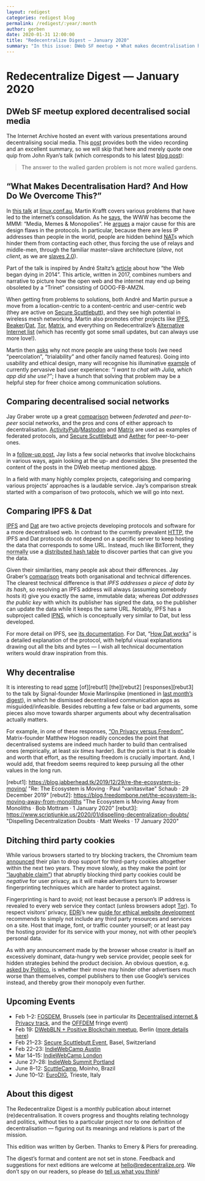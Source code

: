 ```yaml
---
layout: redigest
categories: redigest blog
permalink: /redigest/:year/:month
author: gerben
date: 2020-01-31 12:00:00
title: "Redecentralize Digest — January 2020"
summary: "In this issue: DWeb SF meetup • What makes decentralisation hard? • Jay’s project comparisons • etc."
---
```


Redecentralize Digest — January 2020
====================================


## DWeb SF meetup explored decentralised social media

The Internet Archive hosted an event with various presentations around decentralising social media. This [post][ia-blog] provides both the video recording and an excellent summary, so we will skip that here and merely quote one quip from John Ryan’s talk (which corresponds to his latest [blog post][john-blog]):

> The answer to the walled garden problem is not more walled gardens.

[ia-blog]: https://blog.archive.org/2020/01/30/our-social-media-is-broken-is-decentralization-the-fix/ "Our Social Media is Broken. Is Decentralization the Fix? · Wendy Hanamura · 30 January 2020"
[john-blog]: https://medium.com/decentralized-web/decentralizing-ending-walled-gardens-6f0d4a8b4e98 "Decentralizing: ending walled gardens · John Patrick Ryan · 7 January 2020"


## “What Makes Decentralisation Hard? And How Do We Overcome This?”

In [this talk][] at [linux.conf.au][], Martin Krafft covers various problems that have led to the internet’s consolidation. As he [says][t-mmm], the WWW has become the MMM: “Media, Memes & Monopolies”. He [argues][t-flaws] a major cause for this are design flaws in the protocols. In particular, because there are less IP addresses than people in the world, people are hidden behind [NAT][]s which hinder them from contacting each other, thus forcing the use of relays and middle-men, through the familiar master–slave architecture (*slave*, not *client*, as we are [slaves 2.0][]).

Part of the talk is inspired by André Staltz’s [article][staltz] about how “the Web began dying in 2014”. This article, written in 2017, combines numbers and narrative to picture how the open web and the internet may end up being obsoleted by a “Trinet” consisting of GOOG-FB-AMZN.

When getting from problems to solutions, both André and Martin pursue a move from a location-centric to a content-centric and user-centric web (they are active on [Secure Scuttlebutt][]), and they see high potential in wireless mesh networking. Martin also promotes other projects like [IPFS][], [Beaker][]/[Dat][], [Tor][], [Matrix][], and everything on Redecentralize’s [Alternative Internet list][] (which has recently got some small updates, but can always use more love!).

Martin then [asks][t-why] why not more people are using these tools (we need “peercolation”, “trialability” and other fancily named features). Going into usability and ethical design, many will recognise his illuminative [example][t-julia] of currently pervasive bad user experience: *“I want to chat with Julia, which app did she use?”*; I have a hunch that solving that problem may be a helpful step for freer choice among communication solutions.

[this talk]: https://www.youtube.com/embed/s4x5PPwzXkQ?rel=0&iv_load_policy=3&modestbranding=1&autoplay=1&start=28 "What Makes Decentralisation Hard? And How Do We Overcome This? · Martin Kraft · LCA 2020"
[linux.conf.au]: https://linux.conf.au/
[t-mmm]: https://www.youtube.com/embed/s4x5PPwzXkQ?start=153&end=178&rel=0&iv_load_policy=3&modestbranding=1&autoplay=1 "2:33–2:58 in the video"
[t-flaws]: https://www.youtube.com/embed/s4x5PPwzXkQ?start=597&rel=0&iv_load_policy=3&modestbranding=1&autoplay=1 "≥9:57 in the video"
[NAT]: https://en.wikipedia.org/wiki/Network_address_translation "Network Address Translation is a method of remapping one IP address space into another"
[slaves 2.0]: https://www.youtube.com/embed/s4x5PPwzXkQ?start=407&end=488&rel=0&iv_load_policy=3&modestbranding=1&autoplay=1 "6:47–8:08 in the video"
[staltz]: https://staltz.com/the-web-began-dying-in-2014-heres-how.html "The Web began dying in 2014, here's how · André Staltz · 30 October 2017"
[IPFS]: https://ipfs.io "InterPlanetary File System; a peer-to-peer hypermedia protocol"
[Beaker]: https://beakerbrowser.com/ "“Beaker is an experimental browser for exploring and building the peer-to-peer Web.” (using the Dat protocol)"
[Dat]: https://www.datprotocol.com/ "“Dat is a new p2p hypermedia protocol. It provides public-key-addressed file archives which can be synced securely and browsed on-demand.”"
[Tor]: https://www.torproject.org/ "Tor provides privacy online by routing users’ traffic through multiple servers and encrypting it each step of the way"
[Matrix]: https://matrix.org/ "Matrix is an “open standard for secure, decentralised, real-time communication”"
[Secure Scuttlebutt]: https://www.scuttlebutt.nz/ "Secure Scuttlebutt is a “decentralised secure gossip platform”"
[Alternative Internet list]: https://github.com/redecentralize/alternative-internet "“A collection of interesting new networks and tech aiming at decentralisation (in some form)”"
[t-why]: https://www.youtube.com/embed/s4x5PPwzXkQ?start=1305&rel=0&iv_load_policy=3&modestbranding=1&autoplay=1 "≥21:45 in the video"
[t-julia]: https://www.youtube.com/embed/s4x5PPwzXkQ?start=1671&end=1825&rel=0&iv_load_policy=3&modestbranding=1&autoplay=1 "27:51–30:25 in the video"


## Comparing decentralised social networks

Jay Graber wrote up a great [comparison][comparison-social] between *federated* and *peer-to-peer* social networks, and the pros and cons of either approach to decentralisation. [ActivityPub][]/[Mastodon][] and [Matrix][] are used as examples of federated protocols, and [Secure Scuttlebutt][] and [Aether][] for peer-to-peer ones.

In a [follow-up post][], Jay lists a few social networks that involve blockchains in various ways, again looking at the up- and downsides. She presented the content of the posts in the DWeb meetup mentioned [above](#dweb-sf-meetup-explored-decentralised-social-media).

In a field with many highly complex projects, categorising and comparing various projects’ approaches is a laudable service. Jay’s comparison streak started with a comparison of two protocols, which we will go into next.

[comparison-social]: https://medium.com/@jaygraber/decentralized-social-networks-e5a7a2603f53 "Decentralized Social Networks · Jay Graber · 9 January 2020"
[ActivityPub]: https://activitypub.rocks/ "ActivityPub is the standard that powers Mastodon and other social media in the ‘Fediverse’"
[Mastodon]: https://joinmastodon.org/ "Mastodon is software resembling Twitter, but federating like email, so the social network (‘fediverse’) spans across independent instances."
[Matrix]: https://matrix.org/ "Matrix is an “open standard for secure, decentralised, real-time communication”"
[Secure Scuttlebutt]: https://www.scuttlebutt.nz/ "Secure Scuttlebutt is a “decentralised secure gossip platform”"
[Aether]: https://getaether.net/ "Aether is a Reddit-like app for “peer-to-peer ephemeral public communities”"
[follow-up post]: https://medium.com/@jaygraber/blockchain-social-networks-c941fb337970 "Blockchain Social Networks: Using blockchains for monetization and data storage · Jay Graber · 17 January 2020"


## Comparing IPFS & Dat

[IPFS][] and [Dat][] are two active projects developing protocols and software for a more decentralised web. In contrast to the currently prevalent [HTTP][], the IPFS and Dat protocols do not depend on a specific server to keep hosting the data that corresponds to some URL. Instead, much like BitTorrent, they <abbr title="I say “normally”, as both projects are very modular and allow other methods of discovery and transport">normally</abbr> use a [distributed hash table][] to discover parties that can give you the data.

Given their similarities, many people ask about their differences. Jay Graber’s [comparison][comparison-dat-ipfs] treats both organisational and technical differences. The clearest technical difference is that *IPFS addresses a piece of data by its hash*, so resolving an IPFS address will always (assuming somebody hosts it) give you exactly the same, immutable data; whereas *Dat addresses the public key* with which its publisher has signed the data, so the publisher can update the data while it keeps the same URL. Notably, IPFS has a subproject called [IPNS][], which is conceptually very similar to Dat, but less developed.

For more detail on IPFS, see [its documentation][IPFS docs]. For Dat, “[How Dat works][]” is a detailed explanation of the protocol, with helpful visual explanations drawing out all the bits and bytes — I wish all technical documentation writers would draw inspiration from this.

[IPFS]: https://ipfs.io "InterPlanetary File System; a peer-to-peer hypermedia protocol"
[Dat]: https://www.datprotocol.com/ "“Dat is a new p2p hypermedia protocol. It provides public-key-addressed file archives which can be synced securely and browsed on-demand.”"
[HTTP]: https://en.wikipedia.org/wiki/Hypertext_Transfer_Protocol "Hypertext Transfer Protocol, the primary communication protocol driving the World Wide Web"
[distributed hash table]: https://en.wikipedia.org/wiki/Distributed_hash_table "A DHT is, simply put, an approach to store data on a network of computers by spreading it among them"
[comparison-dat-ipfs]: https://medium.com/@jaygraber/comparing-ipfs-and-dat-8f3891d3a603 "Comparing IPFS and Dat · Jay Graber · 26 December 2019"
[IPNS]: https://docs.ipfs.io/guides/concepts/ipns/ "Inter-Planetary Name System"
[IPFS docs]: https://docs.ipfs.io/guides/concepts/
[How Dat Works]: https://datprotocol.github.io/how-dat-works/


## Why decentralise

It is interesting to read [some][rebut0] [of][rebut1] [the][rebut2] [responses][rebut3] to the talk by Signal-founder Moxie Marlinspike (mentioned in [last month’s digest][]), in which he dismissed decentralised communication apps as misguided/infeasible. Besides rebutting a few false or bad arguments, some pieces also move towards sharper arguments about why decentralisation actually matters.

For example, in one of these responses, [“On Privacy versus Freedom”][rebut0], Matrix-founder Matthew Hogson readily concedes the point that decentralised systems are indeed much harder to build than centralised ones (empirically, at least *six times* harder). But the point is that it is doable and worth that effort, as the resulting freedom is crucially important. And, I would add, that freedom seems required to keep pursuing all the other values in the long run.

[last month’s digest]: https://redecentralize.org/redigest/2019/12#36c3-happened
[rebut0]: https://matrix.org/blog/2020/01/02/on-privacy-versus-freedom/ "On Privacy versus Freedom · Matthew Hodgson · 2 January 2020"
[rebut1]: https://blog.jabberhead.tk/2019/12/29/re-the-ecosystem-is-moving/ "Re: The Ecosystem is Moving · Paul "vanitasvitae" Schaub · 29 December 2019"
[rebut2]: https://blog.freedombone.net/the-ecosystem-is-moving-away-from-monoliths "The Ecosystem is Moving Away from Monoliths · Bob Mottram · 1 January 2020"
[rebut3]: https://www.scriptjunkie.us/2020/01/dispelling-decentralization-doubts/ "Dispelling Decentralization Doubts · Matt Weeks · 17 January 2020"


## Ditching third party cookies

While various browsers started to try blocking trackers, the Chromium team [announced][] their plan to drop support for third-party cookies altogether within the next two years. They move slowly, as they make the point (or [“laughable claim”][eff-august]) that abruptly blocking third party cookies could be *negative* for user privacy, as it will make advertisers turn to browser fingerprinting techniques which are harder to protect against.

Fingerprinting is hard to avoid; not least because a person’s IP address is revealed to every web service they contact (unless browsers adopt [Tor][]). To respect visitors’ privacy, [EDRi][]’s new [guide for ethical website development][] recommends to simply not include any third party resources and services on a site. Host that image, font, or traffic counter yourself; or at least pay the hosting provider for its service with your money, not with other people’s personal data.

As with any announcement made by the browser whose creator is itself an excessively dominant, data-hungry web service provider, people seek for hidden strategies behind the product decision. An obvious question, e.g. [asked by Politico][], is whether their move may hinder other advertisers much worse than themselves, compel publishers to then use Google’s services instead, and thereby grow their monopoly even further.

[announced]: https://blog.chromium.org/2020/01/building-more-private-web-path-towards.html "Building a more private web: A path towards making third party cookies obsolete · Justin Schuh, Chrome Engineering Director · 14 January 2020"
[google-august]: https://www.blog.google/products/chrome/building-a-more-private-web/ "Building a more private web · Justin Schuh, Chrome Engineering Director · 22 August 2019"
[eff-august]: https://www.eff.org/deeplinks/2019/08/dont-play-googles-privacy-sandbox-1 "Don't Play in Google's Privacy Sandbox · Bennett Cyphers · 30 August 2019"
[Tor]: https://www.torproject.org/ "Tor provides privacy online by routing users’ traffic through multiple servers and encrypting it each step of the way"
[EDRi]: https://edri.org/ "European Digital Rights, an association of civil and human rights organisations from across Europe"
[guide for ethical website development]: https://edri.org/ethical-web-dev/ "#EthicalWebDev – guide for ethical website development and maintenance · Guillermo Peris / EDRi · 15 January 2020"
[asked by Politico]: https://www.politico.eu/article/google-privacy-competition-chrome-publishers-online-advertising-antitrust/ "Google’s renewed privacy push raises tough antitrust questions · Mark Scott / Politico · 16 January 2020"


## Upcoming Events

- Feb 1–2: [FOSDEM](https://fosdem.org/2020/), Brussels (see in particular its [Decentralised internet & Privacy track](https://fosdem.org/2020/schedule/track/decentralized_internet_and_privacy/), and the [OFFDEM](https://ps.zoethical.org/c/cooperation/offdem) fringe event)
- Feb 19: [DWebBLN + Positive Blockchain meetup](https://www.eventbrite.com/e/an-exploration-into-decentralization-panel-discussion-science-fair-tickets-92027535837), Berlin  ([more details here](https://www.meetup.com/dweb-berlin/events/268295872/))
- Feb 21–23: [Secure Scuttlebutt Event](https://opencollective.com/secure-scuttlebutt-consortium/updates/scuttleverse-newsletter-9), Basel, Switzerland
- Feb 22–23: [IndieWebCamp Austin](https://2020.indieweb.org/austin)
- Mar 14–15: [IndieWebCamp London](https://2020.indieweb.org/london)
- June 27–28: [IndieWeb Summit Portland](https://2020.indieweb.org/summit)
- June 8–12: [ScuttleCamp](https://two.camp.scuttlebutt.nz/), Moinho, Brazil
- June 10–12: [EuroDIG](https://www.eurodig.org/index.php?id=76), Trieste, Italy


## About this digest

The Redecentralize Digest is a monthly publication about internet (re)decentralisation. It covers progress and thoughts relating technology and politics, without ties to a particular project nor to one definition of decentralisation — figuring out its meanings and relations is part of the mission.

This edition was written by Gerben. Thanks to Emery & Piers for prereading.

The digest’s format and content are not set in stone. Feedback and suggestions for next editions are welcome at <hello@redecentralize.org>. We don’t spy on our readers, so please do [tell us what you think](mailto:hello@redecentralize.org?subject=Redigest%20feedback&body=I%20find%20Redigest%20_____.%20It%20would%20be%20(even)%20better%20if%20_____.)!
